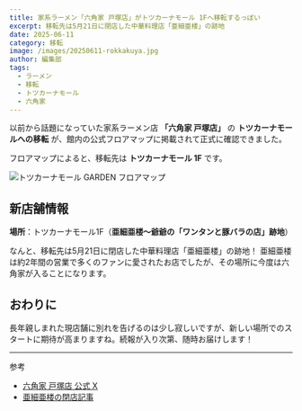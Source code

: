 ```yaml
---
title: 家系ラーメン「六角家 戸塚店」がトツカーナモール 1Fへ移転するっぽい
excerpt: 移転先は5月21日に閉店した中華料理店「亜細亜楼」の跡地
date: 2025-06-11
category: 移転
image: /images/20250611-rokkakuya.jpg
author: 編集部
tags:
  - ラーメン
  - 移転
  - トツカーナモール
  - 六角家
---
```


以前から話題になっていた家系ラーメン店 **「六角家 戸塚店」** の **トツカーナモールへの移転** が、館内の公式フロアマップに掲載されて正式に確認できました。

フロアマップによると、移転先は **トツカーナモール 1F** です。

![トツカーナモール GARDEN フロアマップ](/images/20250611-rokkakuya-totsukana.jpg)

## 新店舗情報

**場所**：トツカーナモール1F（**亜細亜楼〜爺爺の「ワンタンと豚バラの店」跡地**）

なんと、移転先は5月21日に閉店した中華料理店「亜細亜楼」の跡地！ 亜細亜楼は約2年間の営業で多くのファンに愛されたお店でしたが、その場所に今度は六角家が入ることになります。

## おわりに

長年親しまれた現店舗に別れを告げるのは少し寂しいですが、新しい場所でのスタートに期待が高まりますね。続報が入り次第、随時お届けします！

---
参考
- [六角家 戸塚店 公式 X](https://x.com/rokkakutotsuka)
- [亜細亜楼の閉店記事](https://totsupo.pages.dev/article/20250510-4a678e64/)
